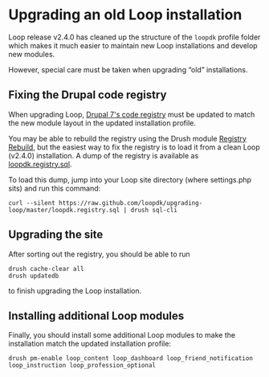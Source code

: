 # Upgrading an old Loop installation

Loop release v2.4.0 has cleaned up the structure of the `loopdk`
profile folder which makes it much easier to maintain new Loop
installations and develop new modules.

However, special care must be taken when upgrading “old”
installations.


## Fixing the Drupal code registry

When upgrading Loop,
[Drupal 7's code registry](https://www.drupal.org/node/350780) must be
updated to match the new module layout in the updated installation
profile.

You may be able to rebuild the registry using the Drush module
[Registry Rebuild](https://www.drupal.org/project/registry_rebuild),
but the easiest way to fix the registry is to load it from a clean
Loop (v2.4.0) installation. A dump of the registry is available as
[loopdk.registry.sql](https://raw.github.com/loopdk/upgrading-loop/master/loopdk.registry.sql).

To load this dump, jump into your Loop site directory (where
settings.php sits) and run this command:

```
curl --silent https://raw.github.com/loopdk/upgrading-loop/master/loopdk.registry.sql | drush sql-cli
```

## Upgrading the site

After sorting out the registry, you should be able to run

```
drush cache-clear all
drush updatedb
```

to finish upgrading the Loop installation.


## Installing additional Loop modules

Finally, you should install some additional Loop modules to make the installation match the updated installation profile:

```
drush pm-enable loop_content loop_dashboard loop_friend_notification loop_instruction loop_profession_optional
```
